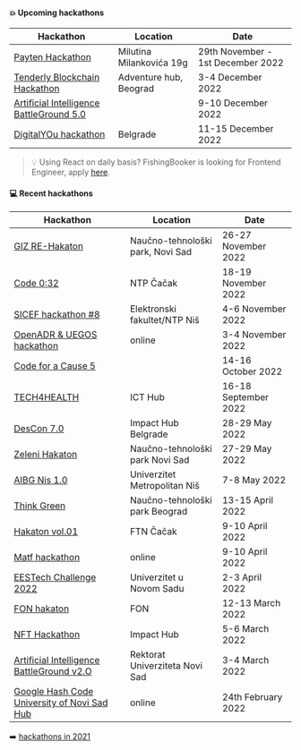 #### :boom: Upcoming hackathons

| Hackathon | Location | Date |
| --------- | -------- | ---- |
| [Payten Hackathon](https://www.payten-hakaton.rs/) | Milutina Milankovića 19g | 29th November - 1st December 2022 |
| [Tenderly Blockchain Hackathon](https://brandnewengineers.rs/) | Adventure hub, Beograd | 3-4 December 2022 |
| [Artificial Intelligence BattleGround 5.0](https://aibg.best.rs/) | | 9-10 December 2022 |
| [DigitalYOu hackathon](http://www.connect-international.org/2022/08/21/digital-you-hackathon-call-for-participants/) | Belgrade | 11-15 December 2022 |

> 💡 Using React on daily basis? FishingBooker is looking for Frontend Engineer, apply [here](https://app.recrooit.com/jobs/52544fc5-667d-45e9-9b09-bcb045f0e745/software-engineer-frontend?r=ef301682).

#### :computer: Recent hackathons

| Hackathon | Location | Date |
| --------- | -------- | ---- |
| [GIZ RE-Hakaton](https://rehack.rs/) | Naučno-tehnološki park, Novi Sad | 26-27 November 2022 |
| [Code 0:32](https://code032.rs/) | NTP Čačak | 18-19 November 2022 |
| [SICEF hackathon #8](https://hakaton.sicef.info/) | Elektronski fakultet/NTP Niš | 4-6 November 2022 |
| [OpenADR & UEGOS hackathon](https://forms.office.com/Pages/ResponsePage.aspx?id=tll7Yo6iu0WxXYeMa4iPqNG_YiAk4I1Cs4qLfnH_cDxUQ0c5RzcyOURBVU42MDI4REdDSkNKMDhQSC4u) | online | 3-4 November 2022 |
| [Code for a Cause 5](https://www.vegait.rs/media-center/corporate-social-responsibility/code-for-a-cause-5-united-for-the-community) | | 14-16 October 2022 |
| [TECH4HEALTH](https://tech4health.rs/) | ICT Hub | 16-18 September 2022 |
| [DesCon 7.0](https://descon.me/2022/) | Impact Hub Belgrade | 28-29 May 2022 |
| [Zeleni Hakaton](https://euinfo.civicatalyst.org/greenhackaton) | Naučno-tehnološki park Novi Sad | 27-29 May 2022 |
| [AIBG Nis 1.0](https://aibg.bestnis.rs/) | Univerzitet Metropolitan Niš | 7-8 May 2022 |
| [Think Green](https://docs.google.com/forms/d/1zV0lceBLIYRVXVXefMidl5gVTipat14qtVmX078c5io/viewform?ts=6230b108&edit_requested=true) | Naučno-tehnološki park Beograd | 13-15 April 2022 |
| [Hakaton vol.01](http://www.ftn.kg.ac.rs/vest-682) | FTN Čačak | 9-10 April 2022 |
| [Matf hackathon](https://sumamatf.rs/hakaton_2022) | online | 9-10 April 2022 |
| [EESTech Challenge 2022](http://www.eestecns.org/2022/03/10/eestech-challenge-2022/) | Univerzitet u Novom Sadu | 2-3 April 2022 |
| [FON hakaton](https://hakaton.fonis.rs/2022/) | FON | 12-13 March 2022 |
| [NFT Hackathon](https://docs.google.com/forms/d/e/1FAIpQLSczq-s7jcpdJwoQ3a6YsJxG1emmPAsDwbY2FeiapGNxaKUf2Q/viewform) | Impact Hub | 5-6 March 2022 |
| [Artificial Intelligence BattleGround v2.O](https://aibg.bestns.org.rs/) | Rektorat Univerziteta Novi Sad | 3-4 March 2022 |
| [Google Hash Code University of Novi Sad Hub](https://www.instagram.com/ghc_uns/) | online | 24th February 2022 |

:arrow_right: [hackathons in 2021](2021.md)
